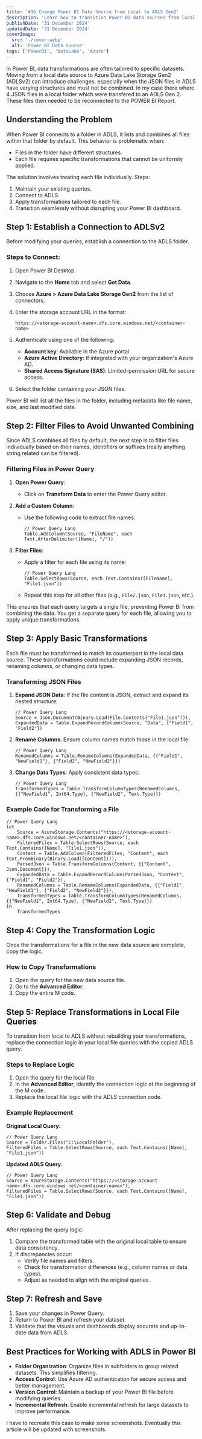 ```yaml
---
title: '#16 Change Power BI Data Source from Local to ADLS Gen2'
description: 'Learn how to transition Power BI data sources from local files to Azure Data Lake Storage Gen2 without disrupting your dashboard.'
publishDate: '31 December 2024'
updatedDate: '31 December 2024'
coverImage:
  src: './cover.webp'
  alt: 'Power BI Data Source'
tags: ['PowerBI', 'DataLake', 'Azure']
---
```


In Power BI, data transformations are often tailored to specific datasets. Moving from a local data source to Azure Data Lake Storage Gen2 (ADLSv2) can introduce challenges, especially when the JSON files in ADLS have varying structures and must not be combined. In my case there where 4 JSON files in a local folder which were transfered to an ADLS Gen 2. These files then needed to be reconnected to the POWER BI Report.

## Understanding the Problem

When Power BI connects to a folder in ADLS, it lists and combines all files within that folder by default. This behavior is problematic when:

- Files in the folder have different structures.
- Each file requires specific transformations that cannot be uniformly applied.

The solution involves treating each file individually.
Steps:

1. Maintain your existing queries.
2. Connect to ADLS.
3. Apply transformations tailored to each file.
4. Transition seamlessly without disrupting your Power BI dashboard.

## **Step 1: Establish a Connection to ADLSv2**

Before modifying your queries, establish a connection to the ADLS folder.

### **Steps to Connect:**

1. Open Power BI Desktop.
2. Navigate to the **Home** tab and select **Get Data**.
3. Choose **Azure > Azure Data Lake Storage Gen2** from the list of connectors.
4. Enter the storage account URL in the format:

   ```text
   https://<storage-account-name>.dfs.core.windows.net/<container-name>
   ```

5. Authenticate using one of the following:
   - **Account key**: Available in the Azure portal.
   - **Azure Active Directory**: If integrated with your organization's Azure AD.
   - **Shared Access Signature (SAS)**: Limited-permission URL for secure access.
6. Select the folder containing your JSON files.

Power BI will list all the files in the folder, including metadata like file name, size, and last modified date.

## **Step 2: Filter Files to Avoid Unwanted Combining**

Since ADLS combines all files by default, the next step is to filter files individually based on their names, identifiers or suffixes (really anything string related can be filtered).

### **Filtering Files in Power Query**

1. **Open Power Query**:
   - Click on **Transform Data** to enter the Power Query editor.
2. **Add a Custom Column**:
   - Use the following code to extract file names:

     ```dax
     // Power Query Lang
     Table.AddColumn(Source, "FileName", each Text.AfterDelimiter([Name], "/"))
     ```

3. **Filter Files**:
   - Apply a filter for each file using its name:

     ```dax
     // Power Query Lang
     Table.SelectRows(Source, each Text.Contains([FileName], "File1.json"))
     ```

   - Repeat this step for all other files (e.g., `File2.json`, `File3.json`, etc.).

This ensures that each query targets a single file, preventing Power BI from combining the data. You get a separate query for each file, allowing you to apply unique transformations.

## **Step 3: Apply Basic Transformations**

Each file must be transformed to match its counterpart in the local data source. These transformations could include expanding JSON records, renaming columns, or changing data types.

### **Transforming JSON Files**

1. **Expand JSON Data**:
   If the file content is JSON, extract and expand its nested structure:

   ```dax
   // Power Query Lang
   Source = Json.Document(Binary.Load(File.Contents("File1.json"))),
   ExpandedData = Table.ExpandRecordColumn(Source, "Data", {"Field1", "Field2"})
   ```

2. **Rename Columns**:
   Ensure column names match those in the local file:

   ```dax
   // Power Query Lang
   RenamedColumns = Table.RenameColumns(ExpandedData, {{"Field1", "NewField1"}, {"Field2", "NewField2"}})
   ```

3. **Change Data Types**:
   Apply consistent data types:

   ```dax
   // Power Query Lang
   TransformedTypes = Table.TransformColumnTypes(RenamedColumns, {{"NewField1", Int64.Type}, {"NewField2", Text.Type}})
   ```

### **Example Code for Transforming a File**

```dax
// Power Query Lang
let
    Source = AzureStorage.Contents("https://<storage-account-name>.dfs.core.windows.net/<container-name>"),
    FilteredFiles = Table.SelectRows(Source, each Text.Contains([Name], "File1.json")),
    Content = Table.AddColumn(FilteredFiles, "Content", each Text.FromBinary(Binary.Load([Content]))),
    ParsedJson = Table.TransformColumns(Content, {{"Content", Json.Document}}),
    ExpandedData = Table.ExpandRecordColumn(ParsedJson, "Content", {"Field1", "Field2"}),
    RenamedColumns = Table.RenameColumns(ExpandedData, {{"Field1", "NewField1"}, {"Field2", "NewField2"}}),
    TransformedTypes = Table.TransformColumnTypes(RenamedColumns, {{"NewField1", Int64.Type}, {"NewField2", Text.Type}})
in
    TransformedTypes
```

## **Step 4: Copy the Transformation Logic**

Once the transformations for a file in the new data source are complete, copy the logic.

### **How to Copy Transformations**

1. Open the query for the new data source file.
2. Go to the **Advanced Editor**.
3. Copy the entire M code.

## **Step 5: Replace Transformations in Local File Queries**

To transition from local to ADLS without rebuilding your transformations, replace the connection logic in your local file queries with the copied ADLS query.

### **Steps to Replace Logic**

1. Open the query for the local file.
2. In the **Advanced Editor**, identify the connection logic at the beginning of the M code.
3. Replace the local file logic with the ADLS connection code.

### **Example Replacement**

**Original Local Query**:

```dax
// Power Query Lang
Source = Folder.Files("C:\LocalFolder"),
FilteredFiles = Table.SelectRows(Source, each Text.Contains([Name], "File1.json"))
```

**Updated ADLS Query**:

```dax
// Power Query Lang
Source = AzureStorage.Contents("https://<storage-account-name>.dfs.core.windows.net/<container-name>"),
FilteredFiles = Table.SelectRows(Source, each Text.Contains([Name], "File1.json"))
```

## **Step 6: Validate and Debug**

After replacing the query logic:

1. Compare the transformed table with the original local table to ensure data consistency.
2. If discrepancies occur:
   - Verify file names and filters.
   - Check for transformation differences (e.g., column names or data types).
   - Adjust as needed to align with the original queries.

## **Step 7: Refresh and Save**

1. Save your changes in Power Query.
2. Return to Power BI and refresh your dataset.
3. Validate that the visuals and dashboards display accurate and up-to-date data from ADLS.

## **Best Practices for Working with ADLS in Power BI**

- **Folder Organization**: Organize files in subfolders to group related datasets. This simplifies filtering.
- **Access Control**: Use Azure AD authentication for secure access and better management.
- **Version Control**: Maintain a backup of your Power BI file before modifying queries.
- **Incremental Refresh**: Enable incremental refresh for large datasets to improve performance.

I have to recreate this case to make some screenshots. Eventually this article will be updated with screenshots.
